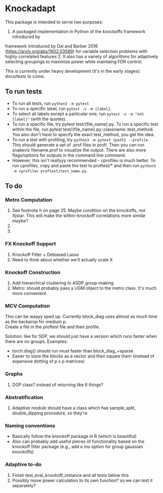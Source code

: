 # Knockadapt

This package is intended to serve two purposes:
1. A packaged implementation in Python of the knockoffs framework
introduced by  

framework introduced by Dai and Barber 2016 (https://arxiv.org/abs/1602.03589) for variable selection problems with highly correlated features
2. It also has a variety of algorithms for adaptively selecting groupings to maximize power while maintaing FDR control.

This is currently under heavy development (it's in the early stages): docs/tests to come.

## To run tests

- To run all tests, run ``python3 -m pytest`` 
- To run a specific label, run ``pytest -v -m {label}``.
- To select all labels except a particular one, run ``pytest -v -m "not {label}"`` (with the quotes).
- To run a specific file, try pytest test/{file_name}.py. To run a specific test within the file, run pytest test/{file_name}.py::classname::test_method. You also don't have to specify
the exact test_method, you get the idea.
- To run a test with profiling, try ``python3 -m pytest {path} --profile``. This should generate a set of .prof files in prof/. Then you can run snakeviz filename.prof to visualize the output.
There are also more flags/options for outputs in the command line command.
- However, this isn't reallyyy recommended - cprofilev is much better.
To run cprofilev, copy and paste the test to proftest/* and then run 
``python3 -m cprofilev proftest/test_name.py``.


## To do

### Metro Computation

1. See footnote h on page 25. Maybe condition on the knockoffs, not 
Xjstar. This will make the within-knockoff correlations more similar
maybe?
2. 
3. 

### FX Knockoff Support

1. Knockoff Filter + Debiased Lasso
2. Need to think about whether we'll actually scale X

### Knockoff Construction

1. Add hierarchical clustering to ASDP group-making
2. Metro: should probably pass a UGM object to the metro 
class. It's much more convenient.

### MCV Computation

This can be waayy sped up. Currently block_diag 
uses almost as much time as the backprop for medium p.  
Create a file in the proftest file and then profile.

Solution: like for SDP, we should just have a version
which runs faster when there are no groups.
Examples:
- torch.diag() should run must faster than block_diag_+sparse
- Easier to store the blocks as a vector and then square them 
(instead of expensive dotting of p x p matrices)

### Graphs

1. DGP class? instead of returning like 6 things?

### Abstratification

1. Adaptive module should have a class which has
sample_split, double_dipping procedure, so they're 

### Naming conventions

- Basically follow the knockoff package in R (which is beautiful)
- Also can probably add useful pieces of functionality based on the knockoff
filter package (e.g., add a mu option for group gaussian knockoffs)

### Adaptive to-do

1. Finish test_eval_knockoff_instance and all tests below this
2. Possibly move power calculation to its own function? so we can test it separately?